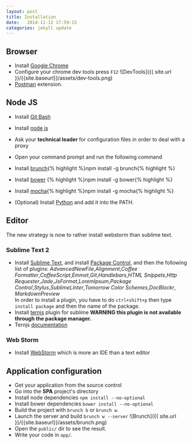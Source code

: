 ```yaml
---
layout: post
title: Installation
date:   2014-11-12 17:59:15
categories: jekyll update
---
```


## Browser

- Install [Google Chrome](https://www.google.com/intl/fr/chrome/browser/) 
- Configure your chrome dev tools  press `F12`
![DevTools]({{ site.url }}/{{site.baseurl}}/assets/dev-tools.png)
- [Postman](https://chrome.google.com/webstore/detail/postman-rest-client/fdmmgilgnpjigdojojpjoooidkmcomcm) extension.


## Node JS

- Install [Git Bash](http://git-scm.com/downloads)
- Install [node js](http://nodejs.org/)
- Ask your **technical leader** for configuration files in order to deal with a proxy
- Open your command prompt and run the following command
- Install [brunch](http://brunch.io/){% highlight %}npm install -g brunch{% highlight %}
- Install [bower](http://bower.io/) {% highlight %}npm install -g bower{% highlight %}
- Install [mocha](http://visionmedia.github.io/mocha/){% highlight %}npm install -g mocha{% highlight %}

- (Optional) Install [Python](http://www.python.org/download/releases/2.7.6/) and add it into the PATH.


## Editor

The new strategy is now to rather install webstorm than sublime text.

### Sublime Text 2

- Install [Sublime Text](http://www.sublimetext.com/2), and install [Package Control](https://sublime.wbond.net/installation#st2), and then the following list of plugins:
 _AdvancedNewFile_,_Alignment_,_Coffee Formatter_,_CoffeeScript_,_Emmet_,_Git_,_Handlebars_,_HTML Snippets_,_Http Requester_,_Jade_,_JsFormat_,_LoremIpsum_,_Package Control_,_Stylus_,_SublimeLinter_,_Tomorrow Color Schemes_,_DocBlockr_, _MarkdownPreview_<br />
In order to install a plugin, you have to do `ctrl+shift+p` then type `install package` and then the name of the package.
- Install [ternjs](https://github.com/marijnh/tern_for_sublime) plugin for sublime **WARNING this plugin is not available through the package manager.**
- Ternjs [documentation](http://ternjs.net/)

### Web Storm

- Install [WebStorm](https://www.jetbrains.com/webstorm/download/) which is more an IDE than a text editor

## Application configuration

- Get your application from the source control
- Go into the **SPA** project's directory
- Install node dependencies `npm install --no-optional`
- Install bower dependencies `bower install --no-optional`
- Build the project with `brunch b` or `brunch w`.
- Launch the server and build `brunch w --server`
![Brunch]({{ site.url }}/{{site.baseurl}}/assets/brunch.png)
- Open the `public/` dir to see the result.
- Write your code in `app/`.

